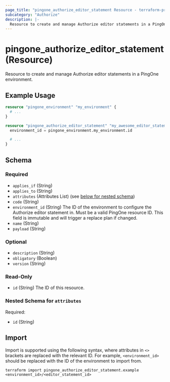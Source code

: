 ```yaml
---
page_title: "pingone_authorize_editor_statement Resource - terraform-provider-pingone"
subcategory: "Authorize"
description: |-
  Resource to create and manage Authorize editor statements in a PingOne environment.
---
```


# pingone_authorize_editor_statement (Resource)

Resource to create and manage Authorize editor statements in a PingOne environment.

## Example Usage

```terraform
resource "pingone_environment" "my_environment" {
  # ...
}

resource "pingone_authorize_editor_statement" "my_awesome_editor_statement" {
  environment_id = pingone_environment.my_environment.id

  # ...
}
```

<!-- schema generated by tfplugindocs -->
## Schema

### Required

- `applies_if` (String)
- `applies_to` (String)
- `attributes` (Attributes List) (see [below for nested schema](#nestedatt--attributes))
- `code` (String)
- `environment_id` (String) The ID of the environment to configure the Authorize editor statement in.  Must be a valid PingOne resource ID.  This field is immutable and will trigger a replace plan if changed.
- `name` (String)
- `payload` (String)

### Optional

- `description` (String)
- `obligatory` (Boolean)
- `version` (String)

### Read-Only

- `id` (String) The ID of this resource.

<a id="nestedatt--attributes"></a>
### Nested Schema for `attributes`

Required:

- `id` (String)

## Import

Import is supported using the following syntax, where attributes in `<>` brackets are replaced with the relevant ID.  For example, `<environment_id>` should be replaced with the ID of the environment to import from.

```shell
terraform import pingone_authorize_editor_statement.example <environment_id>/<editor_statement_id>
```
